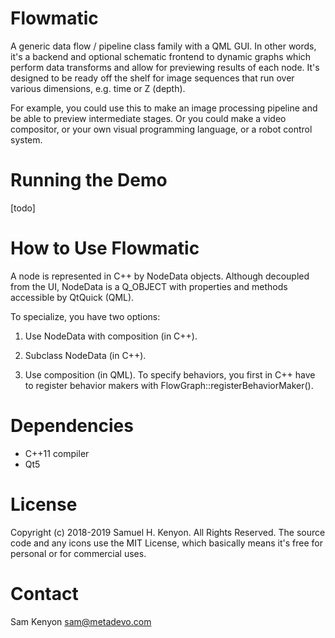# Flowmatic

A generic data flow / pipeline class family with a QML GUI. In other words, it's a backend and optional schematic frontend to dynamic graphs which perform data transforms and allow for previewing results of each node. It's designed to be ready off the shelf for image sequences that run over various dimensions, e.g. time or Z (depth).

For example, you could use this to make an image processing pipeline and be able to preview intermediate stages. Or you could make a video compositor, or your own visual programming language, or a robot control system.

# Running the Demo

[todo]

# How to Use Flowmatic

A node is represented in C++ by NodeData objects. Although decoupled from the UI, NodeData is a Q_OBJECT with properties and methods accessible by QtQuick (QML).

To specialize, you have two options:

1. Use NodeData with composition (in C++).

2. Subclass NodeData (in C++).

3. Use composition (in QML). To specify behaviors, you first in C++ have to register behavior makers with FlowGraph::registerBehaviorMaker().

# Dependencies

- C++11 compiler
- Qt5

# License

Copyright (c) 2018-2019 Samuel H. Kenyon. All Rights Reserved. The source code and any icons use the MIT License, which basically means it's free for personal or for commercial uses.

# Contact

Sam Kenyon <sam@metadevo.com>
